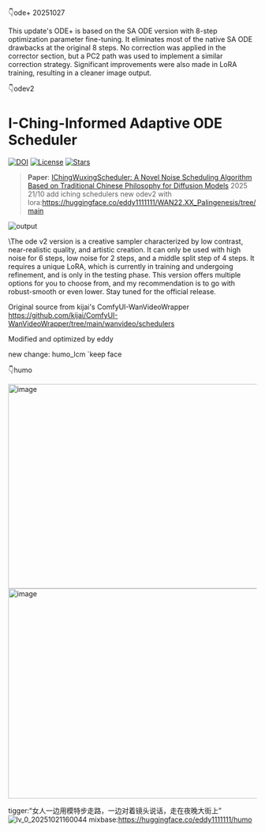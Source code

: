 👇ode+ 20251027

This update's ODE+ is based on the SA ODE version with 8-step optimization parameter fine-tuning. It eliminates most of the native SA ODE drawbacks at the original 8 steps. No correction was applied in the corrector section, but a PC2 path was used to implement a similar correction strategy. Significant improvements were also made in LoRA training, resulting in a cleaner image output.

👇odev2
# I-Ching-Informed Adaptive ODE Scheduler

[![DOI](https://zenodo.org/badge/DOI/10.5281/zenodo.17445974.svg)](https://doi.org/10.5281/zenodo.17445974)
[![License](https://img.shields.io/badge/License-Apache%202.0-blue.svg)](LICENSE)
[![Stars](https://img.shields.io/github/stars/eddyhhlure1Eddy/I-Ching-Informed-Adaptive-ODE-Scheduler)](https://github.com/eddyhhlure1Eddy/I-Ching-Informed-Adaptive-ODE-Scheduler/stargazers)

> **Paper**: [IChingWuxingScheduler: A Novel Noise Scheduling Algorithm Based on Traditional Chinese Philosophy for Diffusion Models](https://doi.org/10.5281/zenodo.17445974)
2025 21/10 add iching schedulers
new odev2 with lora:https://huggingface.co/eddy1111111/WAN22.XX_Palingenesis/tree/main

![output](https://github.com/user-attachments/assets/59aa3bd4-7c10-497f-81cc-20a2402d0f1f)


\\The ode v2 version is a creative sampler characterized by low contrast, near-realistic quality, and artistic creation. It can only be used with high noise for 6 steps, low noise for 2 steps, and a middle split step of 4 steps. It requires a unique LoRA, which is currently in training and undergoing refinement, and is only in the testing phase. This version offers multiple options for you to choose from, and my recommendation is to go with robust-smooth or even lower. Stay tuned for the official release.

Original source from kijai's ComfyUI-WanVideoWrapper
https://github.com/kijai/ComfyUI-WanVideoWrapper/tree/main/wanvideo/schedulers

Modified and optimized by eddy

new change: humo_lcm `keep face

👇humo


<img width="852" height="415" alt="image" src="https://github.com/user-attachments/assets/4125f046-0041-4769-aaaf-5c2ad9478126" />

<img width="849" height="426" alt="image" src="https://github.com/user-attachments/assets/70d3f33c-6cd8-42d5-ac17-f1bf19d12604" />

tigger:“女人一边用模特步走路，一边对着镜头说话，走在夜晚大街上”
![lv_0_20251021160044](https://github.com/user-attachments/assets/ff16321a-33a2-476a-8ad5-fbb4d0bd8ebf)
mixbase:https://huggingface.co/eddy1111111/humo


